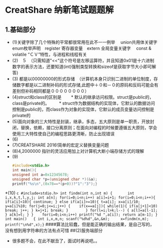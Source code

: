 # CreatShare 纳新笔试题题解
## 1.基础部分
* (1)关键字除了几个特殊的平常都很常用在此不一一例举
        　union共用体关键字　enum枚举声明　register 寄存器变量　extern 全局变量关键字
        　const & volatile “ＣＶ”特性，与进程和线程有关
* (2)　５　（只需知道"<<"这个符号是左移运算符，并且知道0x01是十六进制数字的表示方法，还要知道(int)强制类型转换和sizeof是获取字节大小即可解答)
* (3)  都是以00000000的形式存储　（计算机本身只识别二进制的单位制度，存储数字都是以二进制补码的形式存储,此题中＋０和－０的原码和反码可能会有差别但补码相同都是００００００００）
* (4)struct和class的区别是
　　* 默认的继承访问权限。struct是public的，class是private的。
　　* struct作为数据结构的实现体，它默认的数据访问控制是public的，而class作为对象的实现体，它默认的成员变量访问控制是private的
* (5)面向对象的三大特性是封装，继承，多态，五大原则是单一职责，开放封闭，替换，依赖，接口分离原则；在面向对编程的时候要遵循五大原则，学会使用三大特性使自己的编程思路更清晰，防止出现错误
* (6)
* (7)CREATSHARE 2016!简单的宏定义替换变量问题
* (8)4,2000000 指针的灵活应用加上对计算机大断小端存储方式的理解
* (9)
     ```c
     #include<stdio.h>
     int main(){
     unsigned int a=0x12345678;
     unsigned char *p=(unsigned char *)(&a);
     printf("%s\n",(0x78==*(p+0))?"1":"3");}
     ```
*(10)
            ``` c
            #include<stdio.h>
            int findm(int n,int m)
            {      
	        int i,x,k,t,l,y,j;
	        int a[n];
	        for(i=0;i<n;i++)
		        a[i]=i+1;
	        for(i=0;i<n;i++){
		        if(a[i]<10){
	   	            continue;
		        }
	        else if(a[i]>=10){
	           	t=a[i];
	   	        x=a[i]/10;
	   	        y=a[i]%10;
			for(j=0;j<=i;j++)
			{	
				if(x==a[j]){
					while(1){
						if(a[j+1]<10)
							break;
						j++;
					}
					k=j+1;
					break;
				}		
			}
			for(l=i;l>k;l--)
			    {
				a[l]=a[l-1];
			}
		    	a[k]=t;
		    }
    	}	
	    for(i=0;i<n;i++)
		printf("%d ",a[i]);
	    return a[m-1];
        }
        int main()  
        {
 	        int i,x,m,n;
	            scanf("%d%d",&n,&m);	
	            x=findm(n,m);
	            printf("\n%d",x);}
	  ```
####算法比较蠢，但是能正确的输出结果，是自己写的，没有想到用字符串的方法有点可惜
##(2)服务端部分
* 很多题不会，在此不献丑了，面试时再说吧。。
